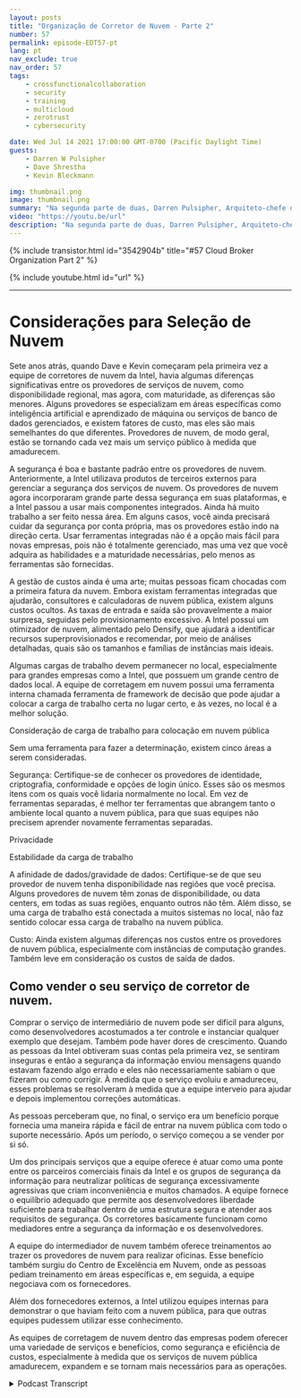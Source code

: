 ```yaml
---
layout: posts
title: "Organização de Corretor de Nuvem - Parte 2"
number: 57
permalink: episode-EDT57-pt
lang: pt
nav_exclude: true
nav_order: 57
tags:
    - crossfunctionalcollaboration
    - security
    - training
    - multicloud
    - zerotrust
    - cybersecurity

date: Wed Jul 14 2021 17:00:00 GMT-0700 (Pacific Daylight Time)
guests:
    - Darren W Pulsipher
    - Dave Shrestha
    - Kevin Bleckmann

img: thumbnail.png
image: thumbnail.png
summary: "Na segunda parte de duas, Darren Pulsipher, Arquiteto-chefe de Soluções, e os Arquitetos de Soluções em Nuvem da Intel, Dave Shrestha e Kevin Bleckman, falam sobre os benefícios e serviços de uma organização de corretagem de nuvem."
video: "https://youtu.be/url"
description: "Na segunda parte de duas, Darren Pulsipher, Arquiteto-chefe de Soluções, e os Arquitetos de Soluções em Nuvem da Intel, Dave Shrestha e Kevin Bleckman, falam sobre os benefícios e serviços de uma organização de corretagem de nuvem."
---
```


<div>
{% include transistor.html id="3542904b" title="#57 Cloud Broker Organization Part 2" %}

{% include youtube.html id="url" %}
</div>

---

# Considerações para Seleção de Nuvem

Sete anos atrás, quando Dave e Kevin começaram pela primeira vez a equipe de corretores de nuvem da Intel, havia algumas diferenças significativas entre os provedores de serviços de nuvem, como disponibilidade regional, mas agora, com maturidade, as diferenças são menores. Alguns provedores se especializam em áreas específicas como inteligência artificial e aprendizado de máquina ou serviços de banco de dados gerenciados, e existem fatores de custo, mas eles são mais semelhantes do que diferentes. Provedores de nuvem, de modo geral, estão se tornando cada vez mais um serviço público à medida que amadurecem.

A segurança é boa e bastante padrão entre os provedores de nuvem. Anteriormente, a Intel utilizava produtos de terceiros externos para gerenciar a segurança dos serviços de nuvem. Os provedores de nuvem agora incorporaram grande parte dessa segurança em suas plataformas, e a Intel passou a usar mais componentes integrados. Ainda há muito trabalho a ser feito nessa área. Em alguns casos, você ainda precisará cuidar da segurança por conta própria, mas os provedores estão indo na direção certa. Usar ferramentas integradas não é a opção mais fácil para novas empresas, pois não é totalmente gerenciado, mas uma vez que você adquira as habilidades e a maturidade necessárias, pelo menos as ferramentas são fornecidas.

A gestão de custos ainda é uma arte; muitas pessoas ficam chocadas com a primeira fatura da nuvem. Embora existam ferramentas integradas que ajudarão, consultores e calculadoras de nuvem pública, existem alguns custos ocultos. As taxas de entrada e saída são provavelmente a maior surpresa, seguidas pelo provisionamento excessivo. A Intel possui um otimizador de nuvem, alimentado pelo Densify, que ajudará a identificar recursos superprovisionados e recomendar, por meio de análises detalhadas, quais são os tamanhos e famílias de instâncias mais ideais.

Algumas cargas de trabalho devem permanecer no local, especialmente para grandes empresas como a Intel, que possuem um grande centro de dados local. A equipe de corretagem em nuvem possui uma ferramenta interna chamada ferramenta de framework de decisão que pode ajudar a colocar a carga de trabalho certa no lugar certo, e às vezes, no local é a melhor solução.

Consideração de carga de trabalho para colocação em nuvem pública

Sem uma ferramenta para fazer a determinação, existem cinco áreas a serem consideradas.

Segurança: Certifique-se de conhecer os provedores de identidade, criptografia, conformidade e opções de login único. Esses são os mesmos itens com os quais você lidaria normalmente no local. Em vez de ferramentas separadas, é melhor ter ferramentas que abrangem tanto o ambiente local quanto a nuvem pública, para que suas equipes não precisem aprender novamente ferramentas separadas.

Privacidade

Estabilidade da carga de trabalho

A afinidade de dados/gravidade de dados: Certifique-se de que seu provedor de nuvem tenha disponibilidade nas regiões que você precisa. Alguns provedores de nuvem têm zonas de disponibilidade, ou data centers, em todas as suas regiões, enquanto outros não têm. Além disso, se uma carga de trabalho está conectada a muitos sistemas no local, não faz sentido colocar essa carga de trabalho na nuvem pública.

Custo: Ainda existem algumas diferenças nos custos entre os provedores de nuvem pública, especialmente com instâncias de computação grandes. Também leve em consideração os custos de saída de dados.

## Como vender o seu serviço de corretor de nuvem.

Comprar o serviço de intermediário de nuvem pode ser difícil para alguns, como desenvolvedores acostumados a ter controle e instanciar qualquer exemplo que desejam. Também pode haver dores de crescimento. Quando as pessoas da Intel obtiveram suas contas pela primeira vez, se sentiram inseguras e então a segurança da informação enviou mensagens quando estavam fazendo algo errado e eles não necessariamente sabiam o que fizeram ou como corrigir. À medida que o serviço evoluiu e amadureceu, esses problemas se resolveram à medida que a equipe interveio para ajudar e depois implementou correções automáticas.

As pessoas perceberam que, no final, o serviço era um benefício porque fornecia uma maneira rápida e fácil de entrar na nuvem pública com todo o suporte necessário. Após um período, o serviço começou a se vender por si só.

Um dos principais serviços que a equipe oferece é atuar como uma ponte entre os parceiros comerciais finais da Intel e os grupos de segurança da informação para neutralizar políticas de segurança excessivamente agressivas que criam inconveniência e muitos chamados. A equipe fornece o equilíbrio adequado que permite aos desenvolvedores liberdade suficiente para trabalhar dentro de uma estrutura segura e atender aos requisitos de segurança. Os corretores basicamente funcionam como mediadores entre a segurança da informação e os desenvolvedores.

A equipe do intermediador de nuvem também oferece treinamentos ao trazer os provedores de nuvem para realizar oficinas. Esse benefício também surgiu do Centro de Excelência em Nuvem, onde as pessoas pediam treinamento em áreas específicas e, em seguida, a equipe negociava com os fornecedores.

Além dos fornecedores externos, a Intel utilizou equipes internas para demonstrar o que haviam feito com a nuvem pública, para que outras equipes pudessem utilizar esse conhecimento.

As equipes de corretagem de nuvem dentro das empresas podem oferecer uma variedade de serviços e benefícios, como segurança e eficiência de custos, especialmente à medida que os serviços de nuvem pública amadurecem, expandem e se tornam mais necessários para as operações.



<details>
<summary> Podcast Transcript </summary>

<p></p>

</details>
